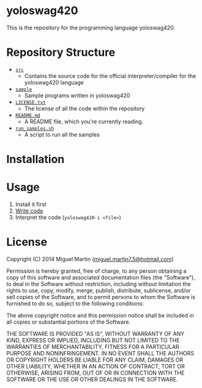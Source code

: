 # yoloswag420

This is the repository for the programming language yoloswag420.

# Repository Structure


- [`src`](src)
	- Contains the source code for the official interpreter/compiler
	for the yoloswag420 language
- [`sample`](sample)
	- Sample programs written in yoloswag420
- [`LICENSE.txt`](LICENSE.txt)
	- The license of all the code within the repository
- [`README.md`](README.md)
	- A README file, which you're currently reading.
- [`run_samples.sh`](run_samples.sh)
	- A script to run all the samples


# Installation

# Usage

1. Install it first
2. [Write code](http://miguelishawt.github.io/yoloswag420/manual.html)
3. Interpret the code (`yoloswag420-i <file>`)

# License

Copyright (C) 2014 Miguel Martin (miguel.martin7.5@hotmail.com)

Permission is hereby granted, free of charge, to any person obtaining a copy
of this software and associated documentation files (the "Software"), to deal
in the Software without restriction, including without limitation the rights
to use, copy, modify, merge, publish, distribute, sublicense, and/or sell
copies of the Software, and to permit persons to whom the Software is
furnished to do so, subject to the following conditions:

The above copyright notice and this permission notice shall be included in
all copies or substantial portions of the Software.

THE SOFTWARE IS PROVIDED "AS IS", WITHOUT WARRANTY OF ANY KIND, EXPRESS OR
IMPLIED, INCLUDING BUT NOT LIMITED TO THE WARRANTIES OF MERCHANTABILITY,
FITNESS FOR A PARTICULAR PURPOSE AND NONINFRINGEMENT. IN NO EVENT SHALL THE
AUTHORS OR COPYRIGHT HOLDERS BE LIABLE FOR ANY CLAIM, DAMAGES OR OTHER
LIABILITY, WHETHER IN AN ACTION OF CONTRACT, TORT OR OTHERWISE, ARISING FROM,
OUT OF OR IN CONNECTION WITH THE SOFTWARE OR THE USE OR OTHER DEALINGS IN
THE SOFTWARE.

[wiki]: https://github.com/miguelishawt/yoloswag/wiki
